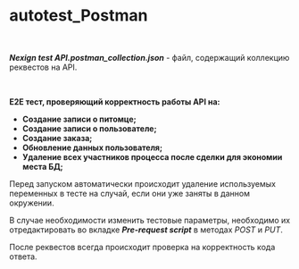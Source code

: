 # autotest_Postman
<br>
<p><span><strong><i>Nexign test API.postman_collection.json</i></strong> - файл, содержащий коллекцию реквестов на API.</span></p> 
<br>

<p><strong><span>E2E тест, проверяющий корректность работы API на:</span></strong></p>
<ul>
<li><strong><span>Создание записи о питомце;</span></strong></li>
<li><strong><span>Создание записи о пользователе;</span></strong></li>
<li><strong><span>Создание заказа;</span></strong></li>
<li><strong><span>Обновление данных пользователя;</span></strong></li>
<li><strong><span>Удаление всех участников процесса после сделки для экономии места БД;</span></strong></li>
</ul>
<p><span>Перед запуском автоматически происходит удаление используемых переменных в тесте на случай, если они уже заняты в данном окружении.</span></p>
<p><span>В случае необходимости изменить тестовые параметры, необходимо их отредактировать во вкладке&nbsp;</span><strong><em><span>Pre-request script</span></em></strong><span>&nbsp;в методах&nbsp;</span><em><span>POST</span></em><span>&nbsp;и&nbsp;</span><em><span>PUT</span></em><span>.</span></p>
<p><span>После реквестов всегда происходит проверка на корректность кода ответа.</span></p>
